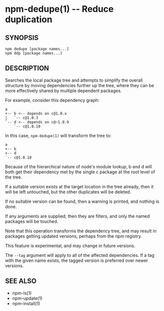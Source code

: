 npm-dedupe(1) -- Reduce duplication
===================================










<extoc></extoc>

## SYNOPSIS

    npm dedupe [package names...]
    npm ddp [package names...]

## DESCRIPTION

Searches the local package tree and attempts to simplify the overall
structure by moving dependencies further up the tree, where they can
be more effectively shared by multiple dependent packages.

For example, consider this dependency graph:

    a
    +-- b <-- depends on c@1.0.x
    |   `-- c@1.0.3
    `-- d <-- depends on c@~1.0.9
        `-- c@1.0.10

In this case, `npm-dedupe(1)` will transform the tree to:

    a
    +-- b
    +-- d
    `-- c@1.0.10

Because of the hierarchical nature of node's module lookup, b and d
will both get their dependency met by the single c package at the root
level of the tree.

If a suitable version exists at the target location in the tree
already, then it will be left untouched, but the other duplicates will
be deleted.

If no suitable version can be found, then a warning is printed, and
nothing is done.

If any arguments are supplied, then they are filters, and only the
named packages will be touched.

Note that this operation transforms the dependency tree, and may
result in packages getting updated versions, perhaps from the npm
registry.

This feature is experimental, and may change in future versions.

The `--tag` argument will apply to all of the affected dependencies. If a
tag with the given name exists, the tagged version is preferred over newer
versions.

## SEE ALSO

* npm-ls(1)
* npm-update(1)
* npm-install(1)
